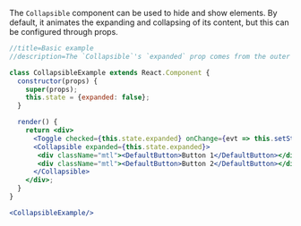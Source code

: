 The `Collapsible` component can be used to hide and show elements. By default,
it animates the expanding and collapsing of its content, but this can be configured
through props.

```jsx harmony
//title=Basic example
//description=The `Collapsible`'s `expanded` prop comes from the outer component's `state`.

class CollapsibleExample extends React.Component {
  constructor(props) {
    super(props);
    this.state = {expanded: false};
  }

  render() {
    return <div>
      <Toggle checked={this.state.expanded} onChange={evt => this.setState({expanded: evt.target.checked})}/>
      <Collapsible expanded={this.state.expanded}>
       <div className="mtl"><DefaultButton>Button 1</DefaultButton></div>
       <div className="mtl"><DefaultButton>Button 2</DefaultButton></div>
      </Collapsible>
    </div>;
  }
}

<CollapsibleExample/>
```